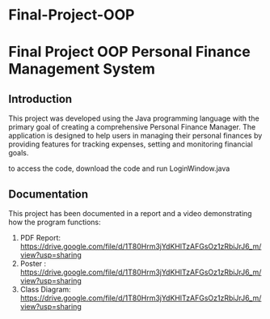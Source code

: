 # Final-Project-OOP


# Final Project OOP Personal Finance Management System



## Introduction

This project was developed using the Java programming language with the primary goal of creating a comprehensive Personal Finance Manager. The application is designed to help users in managing their personal finances by providing features for tracking expenses, setting and monitoring financial goals.

to access the code, download the code and run LoginWindow.java



## Documentation

This project has been documented in a report and a video demonstrating how the program functions:
1. PDF Report: https://drive.google.com/file/d/1T80Hrm3jYdKHlTzAFGsOz1zRbiJrJ6_m/view?usp=sharing 
2. Poster : https://drive.google.com/file/d/1T80Hrm3jYdKHlTzAFGsOz1zRbiJrJ6_m/view?usp=sharing
3. Class Diagram: https://drive.google.com/file/d/1T80Hrm3jYdKHlTzAFGsOz1zRbiJrJ6_m/view?usp=sharing
